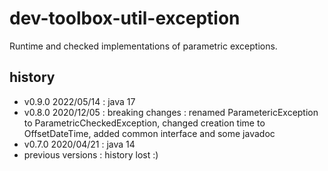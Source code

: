 <!--
  - MIT License
  -
  - Copyright © 2020 dev-toolbox.org
  -
  - Permission is hereby granted, free of charge, to any person obtaining a copy of this software and associated documentation files
  - (the "Software"), to deal in the Software without restriction, including without limitation the rights to use, copy, modify, merge, publish,
  - distribute, sublicense, and/or sell copies of the Software, and to permit persons to whom the Software is furnished to do so, subject to the
  - following conditions:
  -
  - The above copyright notice and this permission notice shall be included in all copies or substantial portions of the Software.
  -
  - THE SOFTWARE IS PROVIDED "AS IS", WITHOUT WARRANTY OF ANY KIND, EXPRESS OR IMPLIED, INCLUDING BUT NOT LIMITED TO THE WARRANTIES OF
  - MERCHANTABILITY, FITNESS FOR A PARTICULAR PURPOSE AND NONINFRINGEMENT. IN NO EVENT SHALL THE AUTHORS OR COPYRIGHT HOLDERS BE LIABLE FOR ANY
  - CLAIM, DAMAGES OR OTHER LIABILITY, WHETHER IN AN ACTION OF CONTRACT, TORT OR OTHERWISE, ARISING FROM, OUT OF OR IN CONNECTION WITH THE SOFTWARE
  - OR THE USE OR OTHER DEALINGS IN THE SOFTWARE.
  -->

dev-toolbox-util-exception
==========================

Runtime and checked implementations of parametric exceptions.

history
-------
- v0.9.0 2022/05/14 : java 17
- v0.8.0 2020/12/05 : breaking changes : renamed ParametericException to ParametricCheckedException, changed creation time to OffsetDateTime, added common interface and some javadoc
- v0.7.0 2020/04/21 : java 14
- previous versions : history lost :)